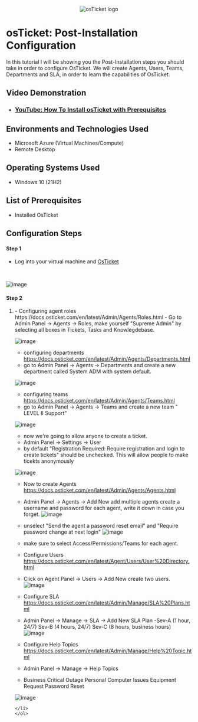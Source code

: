 <p align="center">
<img src="https://i.imgur.com/Clzj7Xs.png" alt="osTicket logo"/>
</p>

<h1>osTicket: Post-Installation Configuration</h1>
In this tutorial I will be showing you the Post-Installation steps you should take in order to configure OsTicket. We will create Agents, Users, Teams, Departments and SLA, in order to learn the capabilities of OsTicket. <br />



<h2>Video Demonstration</h2>

- ### [YouTube: How To Install osTicket with Prerequisites](https://www.youtube.com)

<h2>Environments and Technologies Used</h2>

<ul>
<li>Microsoft Azure (Virtual Machines/Compute)</li>
<li>Remote Desktop</li>
</ul> 

<h2>Operating Systems Used </h2>

- Windows 10</b> (21H2)

<h2>List of Prerequisites</h2>

- Installed OsTicket

<h2>Configuration Steps</h2>
<h4>Step 1</h4>
<p>
  <ul>
    <li>Log into your virtual machine and <a href="http://localhost/osTicket/scp/login.php">OsTicket</a> </li>
    </ul> 
</p>
<br />

![image](https://github.com/cardosoguisilva/post-install-config/assets/157248613/765f6c3b-557e-4e7e-b958-1641c62ac118)

<h4>Step 2</h4>
<p>
  <ol type= "1">
    <li> - Configuring agent roles https://docs.osticket.com/en/latest/Admin/Agents/Roles.html
    - Go to Admin Panel -> Agents -> Roles, make yourself "Supreme Admin" by selecting all boxes in Tickets, Tasks and Knowlegdebase.
  
  ![image](https://github.com/cardosoguisilva/post-install-config/assets/157248613/8ce94b43-2a8d-40aa-b9fb-c2400b60ee7d)
    


- configuring departments https://docs.osticket.com/en/latest/Admin/Agents/Departments.html
- go to Admin Panel -> Agents -> Departments and create a new department called System ADM with system default.

![image](https://github.com/cardosoguisilva/post-install-config/assets/157248613/ce0ba838-c872-4675-b42d-546728800e3f)


- configuring teams https://docs.osticket.com/en/latest/Admin/Agents/Teams.html
- go to Admin Panel -> Agents -> Teams and create a new team " LEVEL II Support"

![image](https://github.com/cardosoguisilva/post-install-config/assets/157248613/d779666d-8b9c-4c2a-99cb-bebd81332ef3)


- now we're going to allow anyone to create a ticket.
- Admin Panel -> Settings -> User
- by default "Registration Required: Require registration and login to create tickets" should be unchecked. This will allow people to make ticekts anonymously 

![image](https://github.com/cardosoguisilva/post-install-config/assets/157248613/50b00f10-eff0-4da2-974c-eb0506641556)

- Now to create Agents https://docs.osticket.com/en/latest/Admin/Agents/Agents.html
-  Admin Panel -> Agents -> Add New add multiple agents create a username and password for each agent, write it down in case you forget. 
![image](https://github.com/cardosoguisilva/post-install-config/assets/157248613/15fe89c2-435b-48e1-9297-ed0da6c0a90d)
- unselect "Send the agent a password reset email" and  "Require password change at next login"
![image](https://github.com/cardosoguisilva/post-install-config/assets/157248613/c3ea4f16-68bb-44d5-971a-324673ca8790)
- make sure to select Access/Permissions/Teams for each agent.

- Configure Users https://docs.osticket.com/en/latest/Agent/Users/User%20Directory.html
- Click on Agent Panel -> Users -> Add New create two users.
![image](https://github.com/cardosoguisilva/post-install-config/assets/157248613/b4b97d75-00e6-4ab9-9eb4-bb346924ab63)

- Configure SLA https://docs.osticket.com/en/latest/Admin/Manage/SLA%20Plans.html
- Admin Panel -> Manage -> SLA -> Add New SLA Plan
-Sev-A (1 hour, 24/7)
Sev-B (4 hours, 24/7)
Sev-C (8 hours, business hours) 
![image](https://github.com/cardosoguisilva/post-install-config/assets/157248613/33eb5d63-e335-4f84-94cd-9d977a1d35bf)

- Configure Help Topics https://docs.osticket.com/en/latest/Admin/Manage/Help%20Topic.html
- Admin Panel -> Manage -> Help Topics
- Business Critical Outage
Personal Computer Issues
Equipment Request
Password Reset

![image](https://github.com/cardosoguisilva/post-install-config/assets/157248613/996c8f99-b1b4-409a-88a7-e21f4e33cf2d)


    </li>
    </ol>
 
</p>



